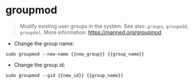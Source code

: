# groupmod

> Modify existing user groups in the system.
> See also: `groups`, `groupadd`, `groupdel`.
> More information: <https://manned.org/groupmod>

- Change the group name:

`sudo groupmod --new-name {{new_group}} {{group_name}}`

- Change the group id:

`sudo groupmod --gid {{new_id}} {{group_name}}`
